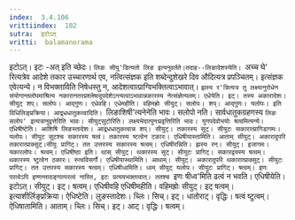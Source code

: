 ```yaml
---
index:  3.4.106
vrittiindex:  102
sutra:  इटोऽत्
vritti:  balamanorama 
---
```


इटोऽत्। इटः -अत् इति च्छेदः। `लिङः सीयु'डित्यतो लिङ इत्यनुवर्तते।तदाह--लिङादेशस्येति। `अच्च घे' रित्यत्रेव आदेशे तकार उच्चारणार्थ एव, नत्वित्संज्ञक इति शब्देन्दुशेखरे दिव औदित्यत्र प्रपञ्चितम्। इत्संज्ञक एवेत्यन्ये। न विभक्ताविति निषेधस्तु न, आदेशत्वात्प्राग्विभक्तित्वाऽभावात्। `झस्य र'न्नित्यत्र तु लक्ष्यानुरोधेन संयोगान्तलोपमाश्रित्य नकारानतरप्रश्लेषादुपदेशेऽन्त्यत्वाऽभावान्नकारस्य नेत्संज्ञेत्यलम्। एधेयेति। इट्। तस्य अकारादेशः।सीयुट् शप्। सलोपः। आद्गुणः। एधेवहि। एधेमहीति। वहिमह्रोः सीयुट्। सलोपः। शप्। आद्गुणः। यलोपः। इति विधिलिङ्प्रक्रिया। आद्र्धधातुकत्वादिति। `लिङाशिषी'त्यनेनेति भावः। सलोपो नति। सार्वधातुकग्रहणस्य `लिङः सलोप' इत्यत्रानुवृत्तेरिति भावः। सीयुट्सुटोरिति। लक्ष्यभेदात्पुनःप्रवृत्तिरिति भावः। युगपदेवोभयोः षत्वमित्यन्ये। एधिषीष्टेति। आशिषि लिङस्तादेशः। आद्र्धधातुकत्वान्न शप्। सीयुट्। तकारस्य सुट्। सीयुटः सकारात्प्रागिडागमः। यलोपः। सीयुट सुटश्च सकारस्य षत्वं। तकारस्य ष्टत्वेन टकारः। एधिषीयास्तामिति। आताम् सीयुट्। अकारादुपरि तकारात्प्राक्सुट्।सीयुः प्रागिट्। तत उत्तरस्य सकारस्य षत्वम्। एधिषीरन्निति। झस्य रन्। सीयुट्। इजागमः। यकारलोपः। षत्वम्। एधिषीष्ठा इति। थास् सीयुट्। थकारस्य सुट्। सीयुटः प्रागिट्। सकारद्वयस्य षत्वम्। थकारस्य ष्टुत्वेन ठकारः। रुत्वविसर्गौ। एधिषीयास्थामिति। आथाम्। सीयुट्। अकारादुपरि थकारात्प्राक्सुट्। सीयुटः प्रागिट्। तत उत्तरस्य सकारस्य षत्वम्। एधिषीध्वमिति। ध्वम् सीयुट् यलोपः। सीयुटः प्रागिट्। षत्वम्। इणः परत्वेऽपि इण्णन्तादङ्गात्परत्वं नास्ति, इटः प्रत्ययभक्तत्वात्। ततश्च `इणः षीध्व'मिति ढत्वं न भवति। एधिषीयेति। इटोऽत्। सीयुट्। इट्। षत्वम्। एधिषीवहि एधिषीमहीति। वहिमह्रोः सीयुट्। इट् षत्वम्। इत्याशीर्लिङ्प्रक्रिया। ऐधिष्टेति। लुङस्तादेशः। च्लिः। सिच्। इट्। धातोराट्। वृद्धिः। षत्वं ष्टुत्वम्। ऐधिषातामिति। आताम्। च्लिः। सिच्। इट्। आट्। वृद्धिः। षत्वम्।

